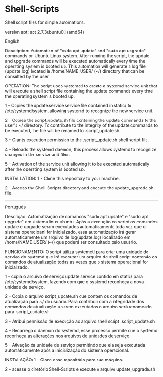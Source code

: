 # Shell-Scripts
Shell script files for simple automations.

version apt: apt 2.7.3ubuntu0.1 (amd64)


English

Description: Automation of "sudo apt update" and "sudo apt upgrade" commands on Ubuntu Linux system.
After running the script, the update and upgrade commands will be executed automatically every time the operating system is booted up. This automation will generate a log file (update.log) located in /home/NAME_USER/ (~/) directory that can be consulted by the user.

OPERATION: The script uses systemctl to create a systemd service unit that will execute a shell script file containing the update commands every time the operating system is booted up.

1 - Copies the update.service service file contained in static/ to /etc/systemd/system, allowing systemd to recognize the new service unit.

2 - Copies the script_update.sh file containing the update commands to the user's ~/ directory. To contribute to the integrity of the update commands to be executed, the file will be renamed to .script_update.sh.

3 - Grants execution permission to the .script_update.sh shell script file.

4 - Reloads the systemd daemon, this process allows systemd to recognize changes in the service unit files.

5 - Activation of the service unit allowing it to be executed automatically after the operating system is booted up.

INSTALLATION:
1 - Clone this repository to your machine.

2 - Access the Shell-Scripts directory and execute the update_upgrade.sh file.


____________________________________________________________________________________________

Português

Descrição: Automátização de comandos "sudo apt update" e "sudo apt upgrade" em sistema linux ubuntu.
Após a execução do script os comandos update e upgrade seram executados automaticamente toda vez que o sistema operacioanl for inicializado,
essa automatização irá gerar automaticamente um arquivo de log(update.log) localizado em /home/NAME_USER/ (~/) que poderá ser consultado pelo usuário.

FUNCIONAMENTO: O script utiliza systemctl para criar uma unidade de serviço do systemd que irá executar um arquivo de shell script contendo os comandos de atualização todas as vezes que o sistema operacional for inicializado.

1 - copia o arquivo de serviço update.service contido em static/ para /etc/systemd/system, fazendo com que o systemd reconheça a nova unidade de serviço.

2 - Copia o arquivo script_update.sh que contem os comandos de atualização para ~/ do usuário. Para contribuir com a integridade dos comandos de atualização a serem executados o arquivo será renomeado para .script_update.sh

3 - Atribui permissão de execução ao arquivo shell script .script_update.sh

4 - Recarrega o daemon do systemd, esse processo permite que o systemd reconheça as alterações nos arquivos de unidades de serviço

5 - Ativação da unidade de serviço permitindo que ela seja executada automáticamente após a inicialização do sistema operacional.


INSTALAÇÃO: 
1 - Clone esse repositório para sua máquina.

2 - acesse o diretório Shell-Scripts e execute o arquivo update_upgrade.sh